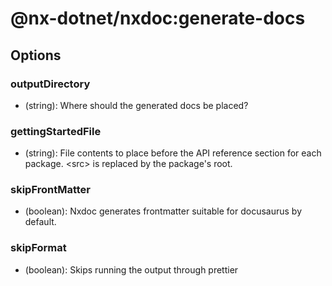 # @nx-dotnet/nxdoc:generate-docs

## Options

### <span className="required">outputDirectory</span>

- (string): Where should the generated docs be placed?

### gettingStartedFile

- (string): File contents to place before the API reference section for each package. &lt;src&gt; is replaced by the package&#39;s root.

### skipFrontMatter

- (boolean): Nxdoc generates frontmatter suitable for docusaurus by default.

### skipFormat

- (boolean): Skips running the output through prettier
